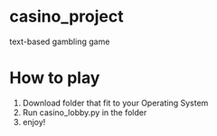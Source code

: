 # casino_project
text-based gambling game

# How to play
1. Download folder that fit to your Operating System
2. Run casino_lobby.py in the folder
3. enjoy!
